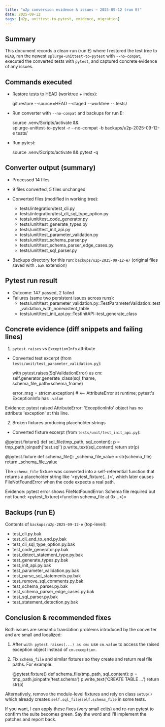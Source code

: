 ```yaml
---
title: "u2p conversion evidence & issues — 2025-09-12 (run E)"
date: 2025-09-12
tags: [u2p, unittest-to-pytest, evidence, migration]
---
```


Summary
-------

This document records a clean-run (run E) where I restored the test tree to `HEAD`, ran the newest `splurge-unittest-to-pytest` with `--no-compat`, executed the converted tests with `pytest`, and captured concrete evidence of any issues.

Commands executed
-----------------

- Restore tests to HEAD (worktree + index):

  git restore --source=HEAD --staged --worktree -- tests/

- Run converter with `--no-compat` and backups for run E:

  source .venv/Scripts/activate && \
  splurge-unittest-to-pytest -r --no-compat -b backups/u2p-2025-09-12-e tests/

- Run pytest:

  source .venv/Scripts/activate && pytest -q


Converter output (summary)
--------------------------

- Processed 14 files
- 9 files converted, 5 files unchanged
- Converted files (modified in working tree):
  - tests/integration/test_cli.py
  - tests/integration/test_cli_sql_type_option.py
  - tests/unit/test_code_generator.py
  - tests/unit/test_generate_types.py
  - tests/unit/test_init_api.py
  - tests/unit/test_parameter_validation.py
  - tests/unit/test_schema_parser.py
  - tests/unit/test_schema_parser_edge_cases.py
  - tests/unit/test_sql_parser.py

- Backups directory for this run: `backups/u2p-2025-09-12-e/` (original files saved with `.bak` extension)


Pytest run result
-----------------

- Outcome: 147 passed, 2 failed
- Failures (same two persistent issues across runs):
  - tests/unit/test_parameter_validation.py::TestParameterValidation::test_validation_with_nonexistent_table
  - tests/unit/test_init_api.py::TestInitAPI::test_generate_class


Concrete evidence (diff snippets and failing lines)
-----------------------------------------------

1) `pytest.raises` vs `ExceptionInfo` attribute

- Converted test excerpt (from `tests/unit/test_parameter_validation.py`):

    with pytest.raises(SqlValidationError) as cm:
        self.generator.generate_class(sql_fname, schema_file_path=schema_fname)

    error_msg = str(cm.exception)    # <-- AttributeError at runtime; pytest's ExceptionInfo has `.value`

Evidence: pytest raised AttributeError: 'ExceptionInfo' object has no attribute 'exception' at this line.


2) Broken fixtures producing placeholder strings

- Converted fixture excerpt (from `tests/unit/test_init_api.py`):

@pytest.fixture()
def sql_file(tmp_path, sql_content):
    p = tmp_path.joinpath('test.sql')
    p.write_text(sql_content)
    return str(p)

@pytest.fixture
def schema_file():
    _schema_file_value = str(schema_file)
    return _schema_file_value

The `schema_file` fixture was converted into a self-referential function that returns a placeholder string like '<pytest_fixture(...)>', which later causes FileNotFoundError when the code expects a real path.

Evidence: pytest error shows FileNotFoundError: Schema file required but not found: <pytest_fixture(<function schema_file at 0x...>)>


Backups (run E)
---------------

Contents of `backups/u2p-2025-09-12-e` (top-level):

- test_cli.py.bak
- test_cli_end_to_end.py.bak
- test_cli_sql_type_option.py.bak
- test_code_generator.py.bak
- test_detect_statement_type.py.bak
- test_generate_types.py.bak
- test_init_api.py.bak
- test_parameter_validation.py.bak
- test_parse_sql_statements.py.bak
- test_remove_sql_comments.py.bak
- test_schema_parser.py.bak
- test_schema_parser_edge_cases.py.bak
- test_sql_parser.py.bak
- test_statement_detection.py.bak


Conclusion & recommended fixes
------------------------------

Both issues are semantic translation problems introduced by the converter and are small and localized:

1) After `with pytest.raises(...) as cm:` use `cm.value` to access the raised exception object instead of `cm.exception`.

2) Fix `schema_file` and similar fixtures so they create and return real file paths. For example:

    @pytest.fixture()
    def schema_file(tmp_path, sql_content):
        p = tmp_path.joinpath('test.schema')
        p.write_text('CREATE TABLE ...')
        return str(p)

Alternatively, remove the module-level fixtures and rely on class `setUp()` which already creates `self.sql_file`/`self.schema_file` in some tests.


If you want, I can apply these fixes (very small edits) and re-run pytest to confirm the suite becomes green. Say the word and I'll implement the patches and report back.
